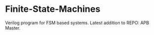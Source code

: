 # Finite-State-Machines
Verilog program for FSM based systems.
Latest addition to REPO: APB Master.

